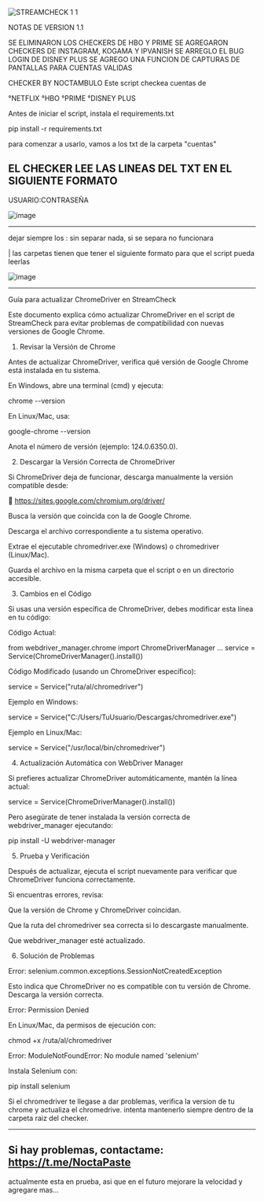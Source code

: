 
![STREAMCHECK 1 1](https://github.com/user-attachments/assets/a41d9b5a-e94a-4b09-b80d-c3ba651a76dd)

NOTAS DE VERSION 1.1

SE ELIMINARON LOS CHECKERS DE HBO Y PRIME
SE AGREGARON CHECKERS DE INSTAGRAM, KOGAMA Y IPVANISH
SE ARREGLO EL BUG LOGIN DE DISNEY PLUS
SE AGREGO UNA FUNCION DE CAPTURAS DE PANTALLAS PARA CUENTAS VALIDAS

CHECKER BY NOCTAMBULO
Este script checkea cuentas de 

°NETFLIX
°HBO
°PRIME 
°DISNEY PLUS

Antes de iniciar el script, instala el requirements.txt

pip install -r requirements.txt

para comenzar a usarlo, vamos a los txt de la carpeta "cuentas"

EL CHECKER LEE LAS LINEAS DEL TXT EN EL SIGUIENTE FORMATO
--------------------------
USUARIO:CONTRASEÑA 

![image](https://github.com/user-attachments/assets/3fd3412a-826b-46ce-ad41-b4a5fbbec3b7)

--------------------------

dejar siempre los : sin separar nada, si se separa no funcionara

| las carpetas tienen que tener el siguiente formato para que el script pueda leerlas

![image](https://github.com/user-attachments/assets/8e45af5e-89d3-482c-ac47-f5d150e0af2d)

-----------------------------------------------------------------------
Guía para actualizar ChromeDriver en StreamCheck

Este documento explica cómo actualizar ChromeDriver en el script de StreamCheck para evitar problemas de compatibilidad con nuevas versiones de Google Chrome.

1. Revisar la Versión de Chrome

Antes de actualizar ChromeDriver, verifica qué versión de Google Chrome está instalada en tu sistema.

En Windows, abre una terminal (cmd) y ejecuta:

chrome --version

En Linux/Mac, usa:

google-chrome --version

Anota el número de versión (ejemplo: 124.0.6350.0).

2. Descargar la Versión Correcta de ChromeDriver

Si ChromeDriver deja de funcionar, descarga manualmente la versión compatible desde:

🔗 https://sites.google.com/chromium.org/driver/

Busca la versión que coincida con la de Google Chrome.

Descarga el archivo correspondiente a tu sistema operativo.

Extrae el ejecutable chromedriver.exe (Windows) o chromedriver (Linux/Mac).

Guarda el archivo en la misma carpeta que el script o en un directorio accesible.

3. Cambios en el Código

Si usas una versión específica de ChromeDriver, debes modificar esta línea en tu código:

Código Actual:

from webdriver_manager.chrome import ChromeDriverManager
...
service = Service(ChromeDriverManager().install())

Código Modificado (usando un ChromeDriver específico):

service = Service("ruta/al/chromedriver")

Ejemplo en Windows:

service = Service("C:/Users/TuUsuario/Descargas/chromedriver.exe")

Ejemplo en Linux/Mac:

service = Service("/usr/local/bin/chromedriver")

4. Actualización Automática con WebDriver Manager

Si prefieres actualizar ChromeDriver automáticamente, mantén la línea actual:

service = Service(ChromeDriverManager().install())

Pero asegúrate de tener instalada la versión correcta de webdriver_manager ejecutando:

pip install -U webdriver-manager

5. Prueba y Verificación

Después de actualizar, ejecuta el script nuevamente para verificar que ChromeDriver funciona correctamente.

Si encuentras errores, revisa:

Que la versión de Chrome y ChromeDriver coincidan.

Que la ruta del chromedriver sea correcta si lo descargaste manualmente.

Que webdriver_manager esté actualizado.

6. Solución de Problemas

Error: selenium.common.exceptions.SessionNotCreatedException

Esto indica que ChromeDriver no es compatible con tu versión de Chrome. Descarga la versión correcta.

Error: Permission Denied

En Linux/Mac, da permisos de ejecución con:

chmod +x /ruta/al/chromedriver

Error: ModuleNotFoundError: No module named 'selenium'

Instala Selenium con:

pip install selenium



Si el chromedriver te llegase a dar problemas, verifica la version de tu chrome y actualiza el chromedrive.
intenta mantenerlo siempre dentro de la carpeta raiz del checker.

--------------------
Si hay problemas, contactame: https://t.me/NoctaPaste
--------------------

actualmente esta en prueba, asi que en el futuro mejorare la velocidad y agregare mas...
